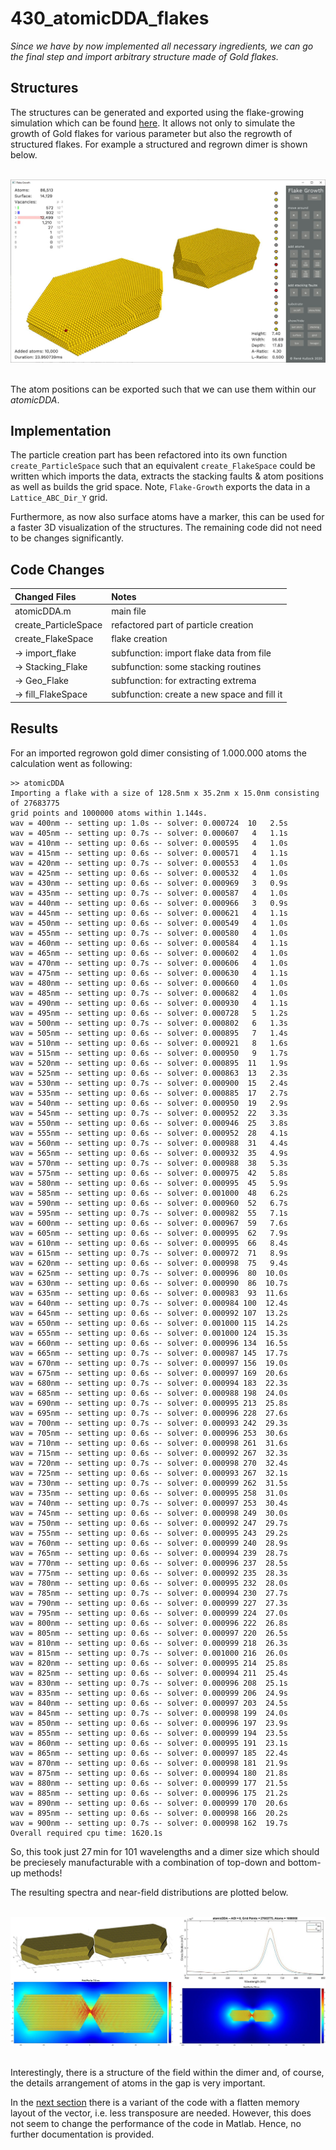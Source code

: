 # 430_atomicDDA_flakes

*Since we have by now implemented all necessary ingredients, we can go the final step and import arbitrary structure made of Gold flakes.*


## Structures

The structures can be generated and exported using the flake-growing simulation which can be found [here](https://github.com/Rene-007/flake_growth). It allows not only to simulate the growth of Gold flakes for various parameter but also the regrowth of structured flakes. For example a structured and regrown dimer is shown below. 

<br/>
<div align="center"><img src="../003_media/flake-growth.jpg" alt="a flake with two stacking faults"></div>
<br/>

The atom positions can be exported such that we can use them within our *atomicDDA*.


## Implementation

The particle creation part has been refactored into its own function `create_ParticleSpace` such that an equivalent `create_FlakeSpace` could be written which imports the data, extracts the stacking faults & atom positions as well as builds the grid space. Note, `Flake-Growth` exports the data in a `Lattice_ABC_Dir_Y` grid.

Furthermore, as now also surface atoms have a marker, this can be used for a faster 3D visualization of the structures. The remaining code did not need to be changes significantly.


## Code Changes

Changed Files           | Notes
:-----                  |:--------
atomicDDA.m             | main file
create_ParticleSpace    | refactored part of particle creation
create_FlakeSpace       | flake creation
-> import_flake         | subfunction: import flake data from file
-> Stacking_Flake       | subfunction: some stacking routines
-> Geo_Flake            | subfunction: for extracting extrema
-> fill_FlakeSpace      | subfunction: create a new space and fill it



## Results

For an imported regrowon gold dimer consisting of 1.000.000 atoms the calculation went as following:

    >> atomicDDA
    Importing a flake with a size of 128.5nm x 35.2nm x 15.0nm consisting of 27683775 
    grid points and 1000000 atoms within 1.144s.
    wav = 400nm -- setting up: 1.0s -- solver: 0.000724  10   2.5s 
    wav = 405nm -- setting up: 0.7s -- solver: 0.000607   4   1.1s 
    wav = 410nm -- setting up: 0.6s -- solver: 0.000595   4   1.0s 
    wav = 415nm -- setting up: 0.6s -- solver: 0.000571   4   1.1s 
    wav = 420nm -- setting up: 0.7s -- solver: 0.000553   4   1.0s 
    wav = 425nm -- setting up: 0.6s -- solver: 0.000532   4   1.0s 
    wav = 430nm -- setting up: 0.6s -- solver: 0.000969   3   0.9s 
    wav = 435nm -- setting up: 0.7s -- solver: 0.000587   4   1.0s 
    wav = 440nm -- setting up: 0.6s -- solver: 0.000966   3   0.9s 
    wav = 445nm -- setting up: 0.6s -- solver: 0.000621   4   1.1s 
    wav = 450nm -- setting up: 0.6s -- solver: 0.000549   4   1.0s 
    wav = 455nm -- setting up: 0.7s -- solver: 0.000580   4   1.0s 
    wav = 460nm -- setting up: 0.6s -- solver: 0.000584   4   1.1s 
    wav = 465nm -- setting up: 0.6s -- solver: 0.000602   4   1.0s 
    wav = 470nm -- setting up: 0.7s -- solver: 0.000606   4   1.0s 
    wav = 475nm -- setting up: 0.6s -- solver: 0.000630   4   1.1s 
    wav = 480nm -- setting up: 0.6s -- solver: 0.000660   4   1.0s 
    wav = 485nm -- setting up: 0.7s -- solver: 0.000682   4   1.0s 
    wav = 490nm -- setting up: 0.6s -- solver: 0.000930   4   1.1s 
    wav = 495nm -- setting up: 0.6s -- solver: 0.000728   5   1.2s 
    wav = 500nm -- setting up: 0.7s -- solver: 0.000802   6   1.3s 
    wav = 505nm -- setting up: 0.6s -- solver: 0.000895   7   1.4s 
    wav = 510nm -- setting up: 0.6s -- solver: 0.000921   8   1.6s 
    wav = 515nm -- setting up: 0.6s -- solver: 0.000950   9   1.7s 
    wav = 520nm -- setting up: 0.6s -- solver: 0.000895  11   1.9s 
    wav = 525nm -- setting up: 0.6s -- solver: 0.000863  13   2.3s 
    wav = 530nm -- setting up: 0.7s -- solver: 0.000900  15   2.4s 
    wav = 535nm -- setting up: 0.6s -- solver: 0.000885  17   2.7s 
    wav = 540nm -- setting up: 0.6s -- solver: 0.000950  19   2.9s 
    wav = 545nm -- setting up: 0.7s -- solver: 0.000952  22   3.3s 
    wav = 550nm -- setting up: 0.6s -- solver: 0.000946  25   3.8s 
    wav = 555nm -- setting up: 0.6s -- solver: 0.000952  28   4.1s 
    wav = 560nm -- setting up: 0.7s -- solver: 0.000988  31   4.4s 
    wav = 565nm -- setting up: 0.6s -- solver: 0.000932  35   4.9s 
    wav = 570nm -- setting up: 0.7s -- solver: 0.000988  38   5.3s 
    wav = 575nm -- setting up: 0.6s -- solver: 0.000975  42   5.8s 
    wav = 580nm -- setting up: 0.6s -- solver: 0.000995  45   5.9s 
    wav = 585nm -- setting up: 0.6s -- solver: 0.001000  48   6.2s 
    wav = 590nm -- setting up: 0.6s -- solver: 0.000960  52   6.7s 
    wav = 595nm -- setting up: 0.7s -- solver: 0.000982  55   7.1s 
    wav = 600nm -- setting up: 0.6s -- solver: 0.000967  59   7.6s 
    wav = 605nm -- setting up: 0.6s -- solver: 0.000995  62   7.9s 
    wav = 610nm -- setting up: 0.6s -- solver: 0.000995  66   8.4s 
    wav = 615nm -- setting up: 0.7s -- solver: 0.000972  71   8.9s 
    wav = 620nm -- setting up: 0.6s -- solver: 0.000998  75   9.4s 
    wav = 625nm -- setting up: 0.7s -- solver: 0.000996  80  10.0s 
    wav = 630nm -- setting up: 0.6s -- solver: 0.000990  86  10.7s 
    wav = 635nm -- setting up: 0.6s -- solver: 0.000983  93  11.6s 
    wav = 640nm -- setting up: 0.7s -- solver: 0.000984 100  12.4s 
    wav = 645nm -- setting up: 0.6s -- solver: 0.000992 107  13.2s 
    wav = 650nm -- setting up: 0.6s -- solver: 0.001000 115  14.2s 
    wav = 655nm -- setting up: 0.6s -- solver: 0.001000 124  15.3s 
    wav = 660nm -- setting up: 0.6s -- solver: 0.000996 134  16.5s 
    wav = 665nm -- setting up: 0.7s -- solver: 0.000987 145  17.7s 
    wav = 670nm -- setting up: 0.7s -- solver: 0.000997 156  19.0s 
    wav = 675nm -- setting up: 0.6s -- solver: 0.000997 169  20.6s 
    wav = 680nm -- setting up: 0.7s -- solver: 0.000994 183  22.3s 
    wav = 685nm -- setting up: 0.6s -- solver: 0.000988 198  24.0s 
    wav = 690nm -- setting up: 0.7s -- solver: 0.000995 213  25.8s 
    wav = 695nm -- setting up: 0.7s -- solver: 0.000996 228  27.6s 
    wav = 700nm -- setting up: 0.7s -- solver: 0.000993 242  29.3s 
    wav = 705nm -- setting up: 0.6s -- solver: 0.000996 253  30.6s 
    wav = 710nm -- setting up: 0.6s -- solver: 0.000998 261  31.6s 
    wav = 715nm -- setting up: 0.6s -- solver: 0.000992 267  32.3s 
    wav = 720nm -- setting up: 0.7s -- solver: 0.000998 270  32.4s 
    wav = 725nm -- setting up: 0.6s -- solver: 0.000993 267  32.1s 
    wav = 730nm -- setting up: 0.7s -- solver: 0.000999 262  31.5s 
    wav = 735nm -- setting up: 0.6s -- solver: 0.000995 258  31.0s 
    wav = 740nm -- setting up: 0.7s -- solver: 0.000997 253  30.4s 
    wav = 745nm -- setting up: 0.6s -- solver: 0.000998 249  30.0s 
    wav = 750nm -- setting up: 0.6s -- solver: 0.000992 247  29.7s 
    wav = 755nm -- setting up: 0.6s -- solver: 0.000995 243  29.2s 
    wav = 760nm -- setting up: 0.6s -- solver: 0.000999 240  28.9s 
    wav = 765nm -- setting up: 0.6s -- solver: 0.000994 239  28.7s 
    wav = 770nm -- setting up: 0.6s -- solver: 0.000996 237  28.5s 
    wav = 775nm -- setting up: 0.6s -- solver: 0.000992 235  28.3s 
    wav = 780nm -- setting up: 0.6s -- solver: 0.000995 232  28.0s 
    wav = 785nm -- setting up: 0.7s -- solver: 0.000994 230  27.7s 
    wav = 790nm -- setting up: 0.6s -- solver: 0.000999 227  27.3s 
    wav = 795nm -- setting up: 0.6s -- solver: 0.000999 224  27.0s 
    wav = 800nm -- setting up: 0.6s -- solver: 0.000996 222  26.8s 
    wav = 805nm -- setting up: 0.6s -- solver: 0.000997 220  26.5s 
    wav = 810nm -- setting up: 0.6s -- solver: 0.000999 218  26.3s 
    wav = 815nm -- setting up: 0.7s -- solver: 0.001000 216  26.0s 
    wav = 820nm -- setting up: 0.6s -- solver: 0.000995 214  25.8s 
    wav = 825nm -- setting up: 0.6s -- solver: 0.000994 211  25.4s 
    wav = 830nm -- setting up: 0.7s -- solver: 0.000996 208  25.1s 
    wav = 835nm -- setting up: 0.6s -- solver: 0.000999 206  24.9s 
    wav = 840nm -- setting up: 0.6s -- solver: 0.000997 203  24.5s 
    wav = 845nm -- setting up: 0.7s -- solver: 0.000998 199  24.0s 
    wav = 850nm -- setting up: 0.6s -- solver: 0.000996 197  23.9s 
    wav = 855nm -- setting up: 0.6s -- solver: 0.000999 194  23.5s 
    wav = 860nm -- setting up: 0.6s -- solver: 0.000995 191  23.1s 
    wav = 865nm -- setting up: 0.6s -- solver: 0.000997 185  22.4s 
    wav = 870nm -- setting up: 0.6s -- solver: 0.000998 181  21.9s 
    wav = 875nm -- setting up: 0.6s -- solver: 0.000994 180  21.8s 
    wav = 880nm -- setting up: 0.6s -- solver: 0.000999 177  21.5s 
    wav = 885nm -- setting up: 0.6s -- solver: 0.000996 175  21.2s 
    wav = 890nm -- setting up: 0.6s -- solver: 0.000999 170  20.6s 
    wav = 895nm -- setting up: 0.6s -- solver: 0.000998 166  20.2s 
    wav = 900nm -- setting up: 0.7s -- solver: 0.000998 162  19.7s 
    Overall required cpu time: 1620.1s


So, this took just 27&thinsp;min for 101 wavelengths and a dimer size which should be preciesely manufacturable with a combination of top-down and bottom-up methods!

The resulting spectra and near-field distributions are plotted below.

<br/>
<div align="center"><img src="../003_media/regrown-dimer_1-000-000-atoms_final.jpg" alt="Geometry and spectra and field plot of a regrown dimer"></div>
<br/>

Interestingly, there is a structure of the field within the dimer and, of course, the details arrangement of atoms in the gap is very important. 

In the [next section](../440_atomicDDA_flat) there is a variant of the code with a flatten memory layout of the vector, i.e. less transposure are needed. However, this does not seem to change the performance of the code in Matlab. Hence, no further documentation is provided.